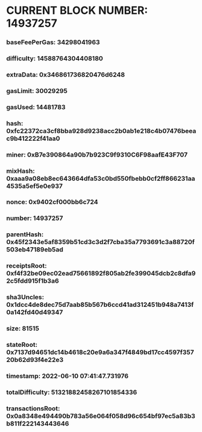 # CURRENT BLOCK NUMBER: 14937257

### baseFeePerGas: 34298041963
### difficulty: 14588764304408180
### extraData: 0x346861736820476d6248
### gasLimit: 30029295
### gasUsed: 14481783
### hash: 0xfc22372ca3cf8bba928d9238acc2b0ab1e218c4b07476beeac9b412222f41aa0
### miner: 0xB7e390864a90b7b923C9f9310C6F98aafE43F707
### mixHash: 0xaaa9a08eb8ec643664dfa53c0bd550fbebb0cf2ff866231aa4535a5ef5e0e937
### nonce: 0x9402cf000bb6c724
### number: 14937257
### parentHash: 0x45f2343e5af8359b51cd3c3d2f7cba35a7793691c3a88720f503eb47189eb5ad
### receiptsRoot: 0xf4f32be09ec02ead75661892f805ab2fe399045dcb2c8dfa92c5fdd915f1b3a6
### sha3Uncles: 0x1dcc4de8dec75d7aab85b567b6ccd41ad312451b948a7413f0a142fd40d49347
### size: 81515
### stateRoot: 0x7137d94651dc14b4618c20e9a6a347f4849bd17cc4597f35720b62d93f4e22e3
### timestamp: 2022-06-10 07:41:47.731976
### totalDifficulty: 51321882458267101854336
### transactionsRoot: 0x0a8348e494490b783a56e064f058d96c654bf97ec5a83b3b811f222143443646
